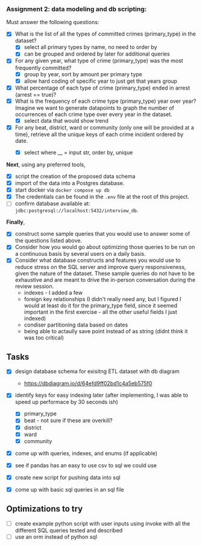 ### Assignment 2: data modeling and db scripting:

Must answer the following questions:
- [x] What is the list of all the types of committed crimes (primary_type) in the dataset?
  - [x] select all primary types by name, no need to order by
  - [x] can be grouped and ordered by later for additional queries
- [x] For any given year, what type of crime (primary_type) was the most frequently committed?
  - [x] group by year, sort by amount per primary type
  - [x] allow hard coding of specific year to just get that years group
- [x] What percentage of each type of crime (primary_type) ended in arrest (arrest == true)?
- [x] What is the frequency of each crime type (primary_type) year over year? Imagine we want to generate datapoints to graph the number of occurrences of each crime type over every year in the dataset.
  - [x] select data that would show trend
- [x] For any beat, district, ward or community (only one will be provided at a time), retrieve all the unique keys of each crime incident ordered by date.
  - [x] select where __ = input str, order by, unique


**Next**, using any preferred tools, 

- [x] script the creation of the proposed data schema
- [x] import of the data into a Postgres database. 
- [x] start docker via `docker compose up db`
- [x] The credentials can be found in the `.env` file at the root of this project.
- [ ] confirm database available at: `jdbc:postgresql://localhost:5432/interview_db`.

**Finally**, 
- [x] construct some sample queries that you would use to answer some of the questions listed above. 
- [x] Consider how you would go about optimizing those queries to be run on a continuous basis by several users on a daily basis. 
- [x] Consider what database constructs and features you would use to reduce stress on the SQL server and improve query responsiveness, given the nature of the dataset. These sample queries do not have to be exhaustive and are meant to drive the in-person conversation during the review session.
  - indexes - I added a few
  - foreign key relationships (I didn't really need any, but I figured I would at least do it for the primary_type field, since it seemed important in the first exercise - all the other useful fields I just indexed)
  - condiser partitioning data based on dates
  - being able to actaully save point instead of as string (didnt think it was too critical)

## Tasks

- [x] design database schema for exisitng ETL dataset with db diagram
  - https://dbdiagram.io/d/64efd9ff02bd1c4a5eb575f0
- [x] identify keys for easy indexing later (after implementing, I was able to speed up performace by 30 seconds ish)
  - [x] primary_type
  - [x] beat - not sure if these are overkill?
  - [x] district
  - [x] ward
  - [x] community
- [x] come up with queries, indexes, and enums (if applicable)
- [x] see if pandas has an easy to use csv to sql we could use
- [x] create new script for pushing data into sql
- [x] come up with basic sql queries in an sql file


## Optimizations to try

- [ ] create example python script with user inputs using invoke with all the different SQL queries tested and described
- [ ] use an orm instead of python sql
